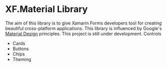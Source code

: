 # XF.Material Library
The aim of this library is to give Xamarin Forms developers tool for creating beautiful cross-platform applications. This library is influenced by Google's <a href="https://material.io/design">Material Design</a> principles.
This project is still under development.
Controls
<ul>
  <li>Cards</li>
  <li>Buttons</li>
  <li>Chips</li>
  <li>Theming</li>
</ul>

